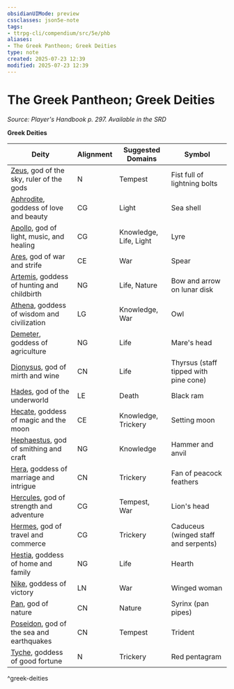 ```yaml
---
obsidianUIMode: preview
cssclasses: json5e-note
tags:
- ttrpg-cli/compendium/src/5e/phb
aliases:
- The Greek Pantheon; Greek Deities
type: note
created: 2025-07-23 12:39
modified: 2025-07-23 12:39
---
```

# The Greek Pantheon; Greek Deities
*Source: Player's Handbook p. 297. Available in the <span title='Systems Reference Document (5.1)'>SRD</span>* 

**Greek Deities**

| Deity | Alignment | Suggested Domains | Symbol |
|-------|-----------|-------------------|--------|
| [Zeus](/03_Mechanics/CLI/deities/greek-zeus.md), god of the sky, ruler of the gods | N | Tempest | Fist full of lightning bolts |
| [Aphrodite](/03_Mechanics/CLI/deities/greek-aphrodite.md), goddess of love and beauty | CG | Light | Sea shell |
| [Apollo](/03_Mechanics/CLI/deities/greek-apollo.md), god of light, music, and healing | CG | Knowledge, Life, Light | Lyre |
| [Ares](/03_Mechanics/CLI/deities/greek-ares.md), god of war and strife | CE | War | Spear |
| [Artemis](/03_Mechanics/CLI/deities/greek-artemis.md), goddess of hunting and childbirth | NG | Life, Nature | Bow and arrow on lunar disk |
| [Athena](/03_Mechanics/CLI/deities/greek-athena.md), goddess of wisdom and civilization | LG | Knowledge, War | Owl |
| [Demeter](/03_Mechanics/CLI/deities/greek-demeter.md), goddess of agriculture | NG | Life | Mare's head |
| [Dionysus](/03_Mechanics/CLI/deities/greek-dionysus.md), god of mirth and wine | CN | Life | Thyrsus (staff tipped with pine cone) |
| [Hades](/03_Mechanics/CLI/deities/greek-hades.md), god of the underworld | LE | Death | Black ram |
| [Hecate](/03_Mechanics/CLI/deities/greek-hecate.md), goddess of magic and the moon | CE | Knowledge, Trickery | Setting moon |
| [Hephaestus](/03_Mechanics/CLI/deities/greek-hephaestus.md), god of smithing and craft | NG | Knowledge | Hammer and anvil |
| [Hera](/03_Mechanics/CLI/deities/greek-hera.md), goddess of marriage and intrigue | CN | Trickery | Fan of peacock feathers |
| [Hercules](/03_Mechanics/CLI/deities/greek-hercules.md), god of strength and adventure | CG | Tempest, War | Lion's head |
| [Hermes](/03_Mechanics/CLI/deities/greek-hermes.md), god of travel and commerce | CG | Trickery | Caduceus (winged staff and serpents) |
| [Hestia](/03_Mechanics/CLI/deities/greek-hestia.md), goddess of home and family | NG | Life | Hearth |
| [Nike](/03_Mechanics/CLI/deities/greek-nike.md), goddess of victory | LN | War | Winged woman |
| [Pan](/03_Mechanics/CLI/deities/greek-pan.md), god of nature | CN | Nature | Syrinx (pan pipes) |
| [Poseidon](/03_Mechanics/CLI/deities/greek-poseidon.md), god of the sea and earthquakes | CN | Tempest | Trident |
| [Tyche](/03_Mechanics/CLI/deities/greek-tyche.md), goddess of good fortune | N | Trickery | Red pentagram |
^greek-deities